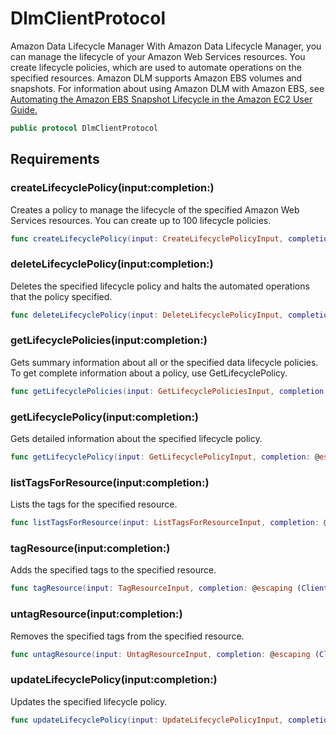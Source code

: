 # DlmClientProtocol

<fullname>Amazon Data Lifecycle Manager</fullname>
With Amazon Data Lifecycle Manager, you can manage the lifecycle of your Amazon Web Services resources. You create
lifecycle policies, which are used to automate operations on the specified
resources.
Amazon DLM supports Amazon EBS volumes and snapshots. For information about using Amazon DLM
with Amazon EBS, see <a href="https:​//docs.aws.amazon.com/AWSEC2/latest/UserGuide/snapshot-lifecycle.html">Automating the Amazon EBS
Snapshot Lifecycle in the Amazon EC2 User Guide.

``` swift
public protocol DlmClientProtocol 
```

## Requirements

### createLifecyclePolicy(input:​completion:​)

Creates a policy to manage the lifecycle of the specified Amazon Web Services resources. You can
create up to 100 lifecycle policies.

``` swift
func createLifecyclePolicy(input: CreateLifecyclePolicyInput, completion: @escaping (ClientRuntime.SdkResult<CreateLifecyclePolicyOutputResponse, CreateLifecyclePolicyOutputError>) -> Void)
```

### deleteLifecyclePolicy(input:​completion:​)

Deletes the specified lifecycle policy and halts the automated operations that the
policy specified.

``` swift
func deleteLifecyclePolicy(input: DeleteLifecyclePolicyInput, completion: @escaping (ClientRuntime.SdkResult<DeleteLifecyclePolicyOutputResponse, DeleteLifecyclePolicyOutputError>) -> Void)
```

### getLifecyclePolicies(input:​completion:​)

Gets summary information about all or the specified data lifecycle policies.
To get complete information about a policy, use GetLifecyclePolicy.

``` swift
func getLifecyclePolicies(input: GetLifecyclePoliciesInput, completion: @escaping (ClientRuntime.SdkResult<GetLifecyclePoliciesOutputResponse, GetLifecyclePoliciesOutputError>) -> Void)
```

### getLifecyclePolicy(input:​completion:​)

Gets detailed information about the specified lifecycle policy.

``` swift
func getLifecyclePolicy(input: GetLifecyclePolicyInput, completion: @escaping (ClientRuntime.SdkResult<GetLifecyclePolicyOutputResponse, GetLifecyclePolicyOutputError>) -> Void)
```

### listTagsForResource(input:​completion:​)

Lists the tags for the specified resource.

``` swift
func listTagsForResource(input: ListTagsForResourceInput, completion: @escaping (ClientRuntime.SdkResult<ListTagsForResourceOutputResponse, ListTagsForResourceOutputError>) -> Void)
```

### tagResource(input:​completion:​)

Adds the specified tags to the specified resource.

``` swift
func tagResource(input: TagResourceInput, completion: @escaping (ClientRuntime.SdkResult<TagResourceOutputResponse, TagResourceOutputError>) -> Void)
```

### untagResource(input:​completion:​)

Removes the specified tags from the specified resource.

``` swift
func untagResource(input: UntagResourceInput, completion: @escaping (ClientRuntime.SdkResult<UntagResourceOutputResponse, UntagResourceOutputError>) -> Void)
```

### updateLifecyclePolicy(input:​completion:​)

Updates the specified lifecycle policy.

``` swift
func updateLifecyclePolicy(input: UpdateLifecyclePolicyInput, completion: @escaping (ClientRuntime.SdkResult<UpdateLifecyclePolicyOutputResponse, UpdateLifecyclePolicyOutputError>) -> Void)
```
